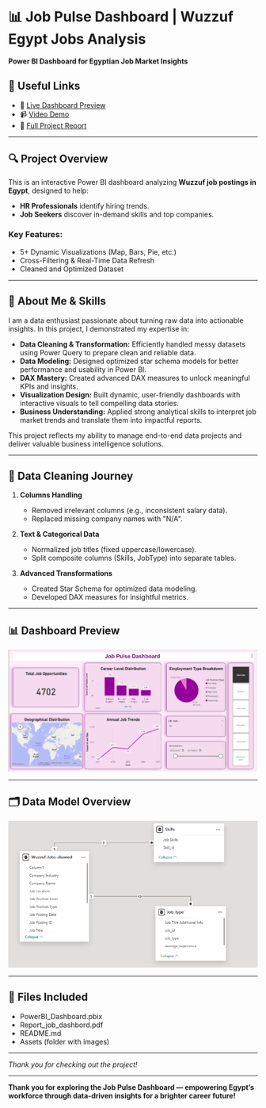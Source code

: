 # 📊 Job Pulse Dashboard | Wuzzuf Egypt Jobs Analysis  
**Power BI Dashboard for Egyptian Job Market Insights**  

## 🔗 Useful Links

- 📌 [Live Dashboard Preview](https://app.powerbi.com/view?r=eyJrijoiMjI0NTRiYzYtMzY1YS00MTUzLTkyYZgtNGRINzRhMDA52DE3liwidCl6ijRlNDVkNic3LTq3NjctNDNkNy1iNzZmLTdhNzVlMzRkMjFKYiJ9)  
- 📹 [Video Demo](https://www.loom.com/share/52345eca004843dc9bd87599d2678b097sid=4f4131a2-b770-46ab-9ef7-cc2a871dd5cf) 
- 📄 [Full Project Report](Report_job_dashbord.pdf)

---

## 🔍 Project Overview  
This is an interactive Power BI dashboard analyzing **Wuzzuf job postings in Egypt**, designed to help:  
- **HR Professionals** identify hiring trends.  
- **Job Seekers** discover in-demand skills and top companies.  

### Key Features:  
- 5+ Dynamic Visualizations (Map, Bars, Pie, etc.)  
- Cross-Filtering & Real-Time Data Refresh  
- Cleaned and Optimized Dataset  

---

## 🚀 About Me & Skills

I am a data enthusiast passionate about turning raw data into actionable insights. In this project, I demonstrated my expertise in:  

- **Data Cleaning & Transformation:** Efficiently handled messy datasets using Power Query to prepare clean and reliable data.  
- **Data Modeling:** Designed optimized star schema models for better performance and usability in Power BI.  
- **DAX Mastery:** Created advanced DAX measures to unlock meaningful KPIs and insights.  
- **Visualization Design:** Built dynamic, user-friendly dashboards with interactive visuals to tell compelling data stories.  
- **Business Understanding:** Applied strong analytical skills to interpret job market trends and translate them into impactful reports.  

This project reflects my ability to manage end-to-end data projects and deliver valuable business intelligence solutions.

---

## 🧹 Data Cleaning Journey  

1. **Columns Handling**  
   - Removed irrelevant columns (e.g., inconsistent salary data).  
   - Replaced missing company names with "N/A".  

2. **Text & Categorical Data**  
   - Normalized job titles (fixed uppercase/lowercase).  
   - Split composite columns (Skills, JobType) into separate tables.  

3. **Advanced Transformations**  
   - Created Star Schema for optimized data modeling.  
   - Developed DAX measures for insightful metrics.  

---

## 📊 Dashboard Preview  

![Dashboard Overview](Assets/p5.png)  

---

## 🗂️ Data Model Overview

![Data Model](Assets/p6.png)

---

## 📂 Files Included  
- PowerBI_Dashboard.pbix  
- Report_job_dashbord.pdf  
- README.md  
- Assets (folder with images)  

---

*Thank you for checking out the project!*

---

**Thank you for exploring the Job Pulse Dashboard — empowering Egypt’s workforce through data-driven insights for a brighter career future!**
